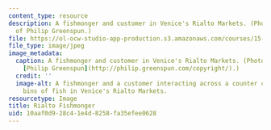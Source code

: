 ```yaml
---
content_type: resource
description: A fishmonger and customer in Venice's Rialto Markets. (Photo courtesy
  of Philip Greenspun.)
file: https://ol-ocw-studio-app-production.s3.amazonaws.com/courses/15-821-listening-to-the-customer-fall-2002/10aaf0d928c41e4d8258fa35efee0628_15-821f02.jpg
file_type: image/jpeg
image_metadata:
  caption: A fishmonger and customer in Venice's Rialto Markets. (Photo courtesy of
    [Philip Greenspun](http://philip.greenspun.com/copyright/).)
  credit: ''
  image-alt: A fishmonger and a customer interacting across a counter covered with
    bins of fish in Venice's Rialto Markets.
resourcetype: Image
title: Rialto Fishmonger
uid: 10aaf0d9-28c4-1e4d-8258-fa35efee0628
---
```

